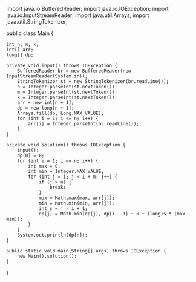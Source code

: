 import java.io.BufferedReader;
import java.io.IOException;
import java.io.InputStreamReader;
import java.util.Arrays;
import java.util.StringTokenizer;

public class Main {

    int n, m, k;
    int[] arr;
    long[] dp;

    private void input() throws IOException {
        BufferedReader br = new BufferedReader(new InputStreamReader(System.in));
        StringTokenizer st = new StringTokenizer(br.readLine());
        n = Integer.parseInt(st.nextToken());
        m = Integer.parseInt(st.nextToken());
        k = Integer.parseInt(st.nextToken());
        arr = new int[n + 1];
        dp = new long[n + 1];
        Arrays.fill(dp, Long.MAX_VALUE);
        for (int i = 1; i <= n; i++) {
            arr[i] = Integer.parseInt(br.readLine());
        }
    }

    private void solution() throws IOException {
        input();
        dp[0] = 0;
        for (int i = 1; i <= n; i++) {
            int max = 0;
            int min = Integer.MAX_VALUE;
            for (int j = i; j < i + m; j++) {
                if (j > n) {
                    break;
                }
                max = Math.max(max, arr[j]);
                min = Math.min(min, arr[j]);
                int s = j - i + 1;
                dp[j] = Math.min(dp[j], dp[i - 1] + k + (long)s * (max - min));
            }
        }
        System.out.println(dp[n]);
    }

    public static void main(String[] args) throws IOException {
        new Main().solution();
    }

}

